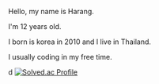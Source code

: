 Hello, my name is Harang.

I'm 12 years old.

I born is korea in 2010 and I live in Thailand.

I usually coding in my free time.



d
[![Solved.ac Profile](http://mazassumnida.wtf/api/v2/generate_badge?boj=harang7447)](https://solved.ac/harang7447/)
